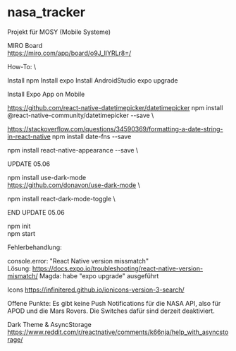 # nasa_tracker
Projekt für MOSY (Mobile Systeme)

MIRO Board \
https://miro.com/app/board/o9J_lIYRLr8=/


How-To: \

Install npm
Install expo
Install AndroidStudio
expo upgrade

Install Expo App on Mobile

https://github.com/react-native-datetimepicker/datetimepicker
npm install @react-native-community/datetimepicker --save \

https://stackoverflow.com/questions/34590369/formatting-a-date-string-in-react-native
npm install date-fns --save

npm install react-native-appearance --save \

UPDATE 05.06

npm install use-dark-mode \
https://github.com/donavon/use-dark-mode \

npm install react-dark-mode-toggle \

END UPDATE 05.06

npm init \
npm start


Fehlerbehandlung:

console.error: "React Native version missmatch" \
Lösung: https://docs.expo.io/troubleshooting/react-native-version-mismatch/
Magda: habe "expo upgrade" ausgeführt


Icons
https://infinitered.github.io/ionicons-version-3-search/


Offene Punkte:
Es gibt keine Push Notifications für die NASA API, also für APOD und die Mars Rovers.
Die Switches dafür sind derzeit deaktiviert.

Dark Theme & AsyncStorage
https://www.reddit.com/r/reactnative/comments/k66nja/help_with_asyncstorage/